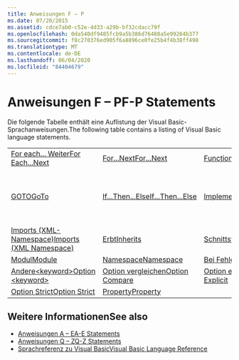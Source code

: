 ```yaml
---
title: Anweisungen F – P
ms.date: 07/20/2015
ms.assetid: cdce7ab0-c52e-4d33-a29b-bf32cdacc79f
ms.openlocfilehash: 0da540df9485fcb9a5b386d76488a5e99264b377
ms.sourcegitcommit: f8c270376ed905f6a8896ce0fe25b4f4b38ff498
ms.translationtype: MT
ms.contentlocale: de-DE
ms.lasthandoff: 06/04/2020
ms.locfileid: "84404679"
---
```

# <a name="f-p-statements"></a><span data-ttu-id="da342-102">Anweisungen F – P</span><span class="sxs-lookup"><span data-stu-id="da342-102">F-P Statements</span></span>
<span data-ttu-id="da342-103">Die folgende Tabelle enthält eine Auflistung der Visual Basic-Sprachanweisungen.</span><span class="sxs-lookup"><span data-stu-id="da342-103">The following table contains a listing of Visual Basic language statements.</span></span>  
  
|||||  
|---|---|---|---|  
|[<span data-ttu-id="da342-104">For each... Weiter</span><span class="sxs-lookup"><span data-stu-id="da342-104">For Each...Next</span></span>](for-each-next-statement.md)|[<span data-ttu-id="da342-105">For...Next</span><span class="sxs-lookup"><span data-stu-id="da342-105">For...Next</span></span>](for-next-statement.md)|[<span data-ttu-id="da342-106">Function</span><span class="sxs-lookup"><span data-stu-id="da342-106">Function</span></span>](function-statement.md)|[<span data-ttu-id="da342-107">Erhalten</span><span class="sxs-lookup"><span data-stu-id="da342-107">Get</span></span>](get-statement.md)|  
|[<span data-ttu-id="da342-108">GOTO</span><span class="sxs-lookup"><span data-stu-id="da342-108">GoTo</span></span>](goto-statement.md)|[<span data-ttu-id="da342-109">If...Then...Else</span><span class="sxs-lookup"><span data-stu-id="da342-109">If...Then...Else</span></span>](if-then-else-statement.md)|[<span data-ttu-id="da342-110">Implementiert</span><span class="sxs-lookup"><span data-stu-id="da342-110">Implements</span></span>](implements-statement.md)|[<span data-ttu-id="da342-111">Imports (.NET-Namespace und Typ)</span><span class="sxs-lookup"><span data-stu-id="da342-111">Imports (.NET Namespace and Type)</span></span>](imports-statement-net-namespace-and-type.md)|  
|[<span data-ttu-id="da342-112">Imports (XML-Namespace)</span><span class="sxs-lookup"><span data-stu-id="da342-112">Imports (XML Namespace)</span></span>](imports-statement-xml-namespace.md)|[<span data-ttu-id="da342-113">Erbt</span><span class="sxs-lookup"><span data-stu-id="da342-113">Inherits</span></span>](inherits-statement.md)|[<span data-ttu-id="da342-114">Schnittstelle</span><span class="sxs-lookup"><span data-stu-id="da342-114">Interface</span></span>](interface-statement.md)|[<span data-ttu-id="da342-115">Mid</span><span class="sxs-lookup"><span data-stu-id="da342-115">Mid</span></span>](mid-statement.md)|  
|[<span data-ttu-id="da342-116">Modul</span><span class="sxs-lookup"><span data-stu-id="da342-116">Module</span></span>](module-statement.md)|[<span data-ttu-id="da342-117">Namespace</span><span class="sxs-lookup"><span data-stu-id="da342-117">Namespace</span></span>](namespace-statement.md)|[<span data-ttu-id="da342-118">Bei Fehler</span><span class="sxs-lookup"><span data-stu-id="da342-118">On Error</span></span>](on-error-statement.md)|[<span data-ttu-id="da342-119">Operator</span><span class="sxs-lookup"><span data-stu-id="da342-119">Operator</span></span>](operator-statement.md)|  
|[<span data-ttu-id="da342-120">Andere\<keyword></span><span class="sxs-lookup"><span data-stu-id="da342-120">Option \<keyword></span></span>](option-keyword-statement.md)|[<span data-ttu-id="da342-121">Option vergleichen</span><span class="sxs-lookup"><span data-stu-id="da342-121">Option Compare</span></span>](option-compare-statement.md)|[<span data-ttu-id="da342-122">Option explizit</span><span class="sxs-lookup"><span data-stu-id="da342-122">Option Explicit</span></span>](option-explicit-statement.md)|[<span data-ttu-id="da342-123">Option Infer</span><span class="sxs-lookup"><span data-stu-id="da342-123">Option Infer</span></span>](option-infer-statement.md)|  
|[<span data-ttu-id="da342-124">Option Strict</span><span class="sxs-lookup"><span data-stu-id="da342-124">Option Strict</span></span>](option-strict-statement.md)|[<span data-ttu-id="da342-125">Property</span><span class="sxs-lookup"><span data-stu-id="da342-125">Property</span></span>](property-statement.md)|||  
  
## <a name="see-also"></a><span data-ttu-id="da342-126">Weitere Informationen</span><span class="sxs-lookup"><span data-stu-id="da342-126">See also</span></span>

- [<span data-ttu-id="da342-127">Anweisungen A – E</span><span class="sxs-lookup"><span data-stu-id="da342-127">A-E Statements</span></span>](a-e-statements.md)
- [<span data-ttu-id="da342-128">Anweisungen Q – Z</span><span class="sxs-lookup"><span data-stu-id="da342-128">Q-Z Statements</span></span>](q-z-statements.md)
- [<span data-ttu-id="da342-129">Sprachreferenz zu Visual Basic</span><span class="sxs-lookup"><span data-stu-id="da342-129">Visual Basic Language Reference</span></span>](../index.md)

